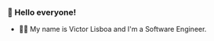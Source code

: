 ### 👋 Hello everyone!
- 👨‍💻 My name is Victor Lisboa and I'm a Software Engineer.
<!---
jvclisboa/jvclisboa is a ✨ special ✨ repository because its `README.md` (this file) appears on your GitHub profile.
You can click the Preview link to take a look at your changes.
--->
